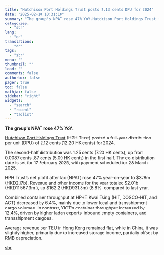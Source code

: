 ```yaml
---
title: "Hutchison Port Holdings Trust posts 2.13 cents DPU for 2024"
date: "2025-02-10 10:31:10"
summary: "The group's NPAT rose 47% YoY.Hutchison Port Holdings Trust (HPH Trust) posted a full-year distribution per unit (DPU) of 2.12 cents (12.20 HK cents) for 2024.The second-half distribution was 1.25 cents (7.20 HK cents), up from 0.0087 cents .87 cents (5.00 HK cents) in the first half. The ex-distribution date..."
categories:
  - "sbr"
lang:
  - "en"
translations:
  - "en"
tags:
  - "sbr"
menu: ""
thumbnail: ""
lead: ""
comments: false
authorbox: false
pager: true
toc: false
mathjax: false
sidebar: "right"
widgets:
  - "search"
  - "recent"
  - "taglist"
---
```


**The group's NPAT rose 47% YoY.**

[Hutchison Port Holdings Trust](https://sbr.com.sg/shipping-marine/news/hutchison-port-holdings-trusts-dpu-climbs-0077-in-2h23) (HPH Trust) posted a full-year distribution per unit (DPU) of 2.12 cents (12.20 HK cents) for 2024.

The second-half distribution was 1.25 cents (7.20 HK cents), up from 0.0087 cents .87 cents (5.00 HK cents) in the first half. The ex-distribution date is set for 17 February 2025, with payment scheduled for 28 March 2025.

HPH Trust’s net profit after tax (NPAT) rose 47% year-on-year to $378m (HKD2.17b). Revenue and other income for the year totaled $2.01b (HKD11,567.3m ), up $162.2 (HKD931.8m) (8.8%) compared to last year.

Combined container throughput at HPHT Kwai Tsing (HIT, COSCO-HIT, and ACT) decreased by 6.4%, mainly due to lower local and transshipment cargo volumes. In contrast, YICT’s container throughput increased by 12.4%, driven by higher laden exports, inbound empty containers, and transshipment cargoes.

Average revenue per TEU in Hong Kong remained flat, while in China, it was slightly higher, primarily due to increased storage income, partially offset by RMB depreciation.

[sbr](https://sbr.com.sg/shipping-marine/news/hutchison-port-holdings-trust-posts-213-cents-dpu-2024)
